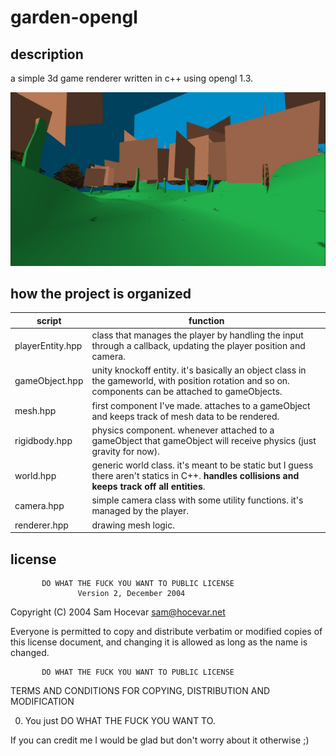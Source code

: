 # garden-opengl

## description
a simple 3d game renderer written in c++ using opengl 1.3.

![screenshot](screen.png)

## how the project is organized
|script| function |
|--|--|
| playerEntity.hpp | class that manages the player by handling the input through a callback, updating the player position and camera. |
| gameObject.hpp | unity knockoff entity. it's basically an object class in the gameworld, with position rotation and so on. components can be attached to gameObjects.
| mesh.hpp | first component I've made. attaches to a gameObject and keeps track of mesh data to be rendered.
| rigidbody.hpp | physics component. whenever attached to a gameObject that gameObject will receive physics (just gravity for now).
| world.hpp | generic world class. it's meant to be static but I guess there aren't statics in C++. **handles collisions and keeps track off all entities**.
| camera.hpp | simple camera class with some utility functions. it's managed by the player.
| renderer.hpp | drawing mesh logic.

## license
           DO WHAT THE FUCK YOU WANT TO PUBLIC LICENSE
                   Version 2, December 2004
 
Copyright (C) 2004 Sam Hocevar <sam@hocevar.net>

Everyone is permitted to copy and distribute verbatim or modified
copies of this license document, and changing it is allowed as long
as the name is changed.
 
           DO WHAT THE FUCK YOU WANT TO PUBLIC LICENSE
  TERMS AND CONDITIONS FOR COPYING, DISTRIBUTION AND MODIFICATION

 0. You just DO WHAT THE FUCK YOU WANT TO.

If you can credit me I would be glad but don't worry about it otherwise ;)
